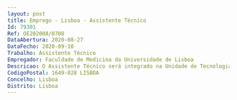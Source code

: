 ```yaml
--- 
layout: post
title: Emprego - Lisboa - Assistente Técnico
Id: 79301
Ref: OE202008/0708
DataAbertura: 2020-08-27
DataFecho: 2020-09-10
Trabalho: Assistente Técnico
Empregador: Faculdade de Medicina da Universidade de Lisboa
Descricao: O Assistente Técnico será integrado na Unidade de Tecnologias de Informação e Multimédia desempenhando as seguintes funções a.	Apoio técnico à atividade letiva  abertura de sala, preparação e manutenção dos diferentes materiais audiovisuais, presença em sala para a realização de transmissões via “streaming” e videoconferência b.	Apoio técnico à realização de eventos  gestão de apresentações, manuseamento de diferentes formatos utilizados pelos oradores, apoio técnico diverso em sala c.	Assessoria técnica à preparação de ajudas pedagógicos para fins letivos ou em apresentações em eventos nacionais internacionais d.	Apoio à recolha, tratamento para formato de ensino e arquivo, de materiais multimédia que resultam da relação da Faculdade de Medicina com os parceiros Centro Académico de Lisboa e Instituto de Medicina Molecular, no desenvolvimento de estratégias de desenvolvimento comuns e específicas.
CodigoPostal: 1649-028 LISBOA
Concelho: Lisboa
Distrito: Lisboa
--- 
```

